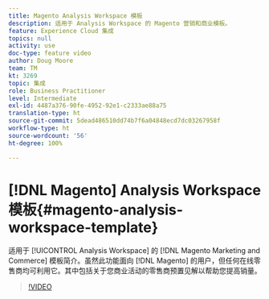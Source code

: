 ```yaml
---
title: Magento Analysis Workspace 模板
description: 适用于 Analysis Workspace 的 Magento 营销和商业模板。
feature: Experience Cloud 集成
topics: null
activity: use
doc-type: feature video
author: Doug Moore
team: TM
kt: 3269
topic: 集成
role: Business Practitioner
level: Intermediate
exl-id: 4487a376-90fe-4952-92e1-c2333ae88a75
translation-type: ht
source-git-commit: 5dead486510dd74b7f6a04848ecd7dc03267958f
workflow-type: ht
source-wordcount: '56'
ht-degree: 100%

---
```


# [!DNL Magento] Analysis Workspace 模板{#magento-analysis-workspace-template}

适用于 [!UICONTROL Analysis Workspace] 的 [!DNL Magento Marketing and Commerce] 模板简介。虽然此功能面向 [!DNL Magento] 的用户，但任何在线零售商均可利用它。其中包括关于您商业活动的零售商预置见解以帮助您提高销量。

>[!VIDEO](https://video.tv.adobe.com/v/28164/?quality=12)
